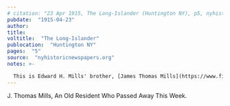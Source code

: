```yaml
---
# citation: "23 Apr 1915, The Long-Islander (Huntington NY), p5, nyhistoricnewspapers.org"
pubdate:  "1915-04-23"
author: 
title: 
voltitle:  "The Long-Islander"
publocation:  "Huntington NY"
pages:  "5"
source:  "nyhistoricnewspapers.org"
notes: >-

  This is Edward H. Mills' brother, [James Thomas Mills](https://www.findagrave.com/memorial/74905990/james-thomas-mills), born 13 Feb 1827 in New York City, died 22 Apr 1915 in Huntington NY.
---
```


J. Thomas Mills, An Old Resident Who Passed Away This Week.
